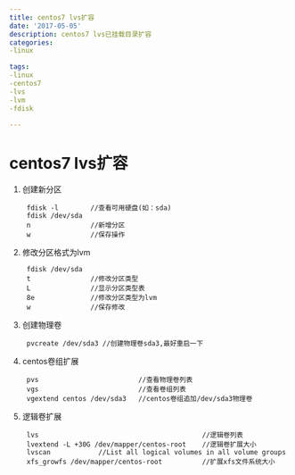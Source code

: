 ```yaml
---
title: centos7 lvs扩容
date: '2017-05-05'
description: centos7 lvs已挂载目录扩容
categories:
-linux

tags:
-linux
-centos7
-lvs
-lvm
-fdisk

---
```


# centos7 lvs扩容

1. 创建新分区

        fdisk -l        //查看可用硬盘(如：sda)
        fdisk /dev/sda  
        n               //新增分区
        w               //保存操作

2. 修改分区格式为lvm
    
        fdisk /dev/sda
        t               //修改分区类型
        L               //显示分区类型表
        8e              //修改分区类型为lvm
        w               //保存修改

3. 创建物理卷

        pvcreate /dev/sda3 //创建物理卷sda3,最好重启一下

4. centos卷组扩展

        pvs                         //查看物理卷列表
        vgs                         //查看卷组列表
        vgextend centos /dev/sda3   //centos卷组追加/dev/sda3物理卷

5. 逻辑卷扩展

        lvs                                         //逻辑卷列表
        lvextend -L +30G /dev/mapper/centos-root    //逻辑卷扩展大小 
        lvscan            //List all logical volumes in all volume groups
        xfs_growfs /dev/mapper/centos-root          //扩展xfs文件系统大小
